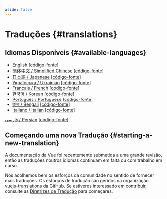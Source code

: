 ```yaml
---
aside: false
---
```


# Traduções {#translations}

## Idiomas Disponíveis {#available-languages}

- [English](https://vuejs.org/) [[código-fonte](https://github.com/vuejs/docs)]
- [简体中文 / Simplified Chinese](https://cn.vuejs.org/) [[código-fonte](https://github.com/vuejs-translations/docs-zh-cn)]
- [日本語 / Japanese](https://ja.vuejs.org/) [[código-fonte](https://github.com/vuejs-translations/docs-ja)]
- [Українська / Ukrainian](https://ua.vuejs.org/) [[código-fonte](https://github.com/vuejs-translations/docs-uk)]
- [Français / French](https://fr.vuejs.org) [[código-fonte](https://github.com/vuejs-translations/docs-fr)]
- [한국어 / Korean](https://ko.vuejs.org) [[código-fonte](https://github.com/vuejs-translations/docs-ko)]
- [Português / Portuguese](https://pt.vuejs.org) [[código-fonte](https://github.com/vuejs-translations/docs-pt)]
- [বাংলা / Bengali](https://bn.vuejs.org) [[código-fonte](https://github.com/vuejs-translations/docs-bn)]
- [Italiano / Italian](https://it.vuejs.org) [[código-fonte](https://github.com/vuejs-translations/docs-it)]

<!-- ## Work in Progress Languages {#work-in-progress-languages} -->

[فارسی / Persian](https://fa.vuejs.org/) [[código-fonte](https://github.com/vuejs-translations/docs-fa)]

## Começando uma nova Tradução {#starting-a-new-translation}

A documentação da Vue foi recentemente submetida a uma grande revisão, então as traduções noutros idiomas continuam em falta ou com trabalho em curso.

Nós acolhemos bem os esforços da comunidade no sentido de fornecer mais traduções. Os esforços de tradução são geridos na organização [vuejs-translations](https://github.com/vuejs-translations/) da GitHub. Se estiveres interessado em contribuir, consulte as [Diretrizes de Tradução](https://github.com/vuejs-translations/guidelines/blob/main/README.md) para começares.
